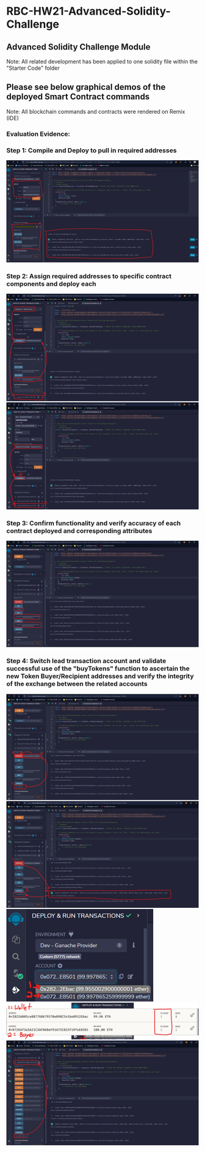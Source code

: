 # RBC-HW21-Advanced-Solidity-Challenge

## Advanced Solidity Challenge Module
Note: All related development has been applied to one solidity file within the "Starter Code" folder

## Please see below graphical demos of the deployed Smart Contract commands
Note: All  blockchain commands and contracts were rendered on Remix (IDE)

### Evaluation Evidence:

### Step 1: Compile and Deploy to pull in required addresses
![SCBC_Deployment_Test](Starter_Code/Images/SmartContract_Deployment_Test1.png)

### Step 2: Assign required addresses to specific contract components and deploy each
![SCBC_Deployment_Test](Starter_Code/Images/SmartContract_Deployment_Test2A.png)
![SCBC_Deployment_Test](Starter_Code/Images/SmartContract_Deployment_Test2B.png)

### Step 3: Confirm functionality and verify accuracy of each contract deployed and corresponding attributes
![SCBC_Deployment_Test](Starter_Code/Images/SmartContract_Deployment_Test3.png)

### Step 4: Switch lead transaction account and validate successful use of the "buyTokens" function to ascertain the new Token Buyer/Recipient addresses and verify the integrity of the exchange between the related accounts
![SCBC_Deployment_Test](Starter_Code/Images/SmartContract_Deployment_Test4A.png)
![SCBC_Deployment_Test](Starter_Code/Images/SmartContract_Deployment_Test4B.png)
![SCBC_Deployment_Test](Starter_Code/Images/SmartContract_Deployment_Test4C.png)
![SCBC_Deployment_Test](Starter_Code/Images/SmartContract_Deployment_Test4D.png)
![SCBC_Deployment_Test](Starter_Code/Images/SmartContract_Deployment_Test4E.png)